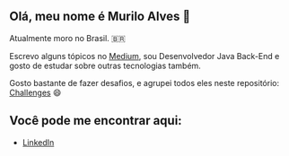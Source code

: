 ## Olá, meu nome é Murilo Alves 👋

Atualmente moro no Brasil. 🇧🇷 

Escrevo alguns tópicos no [Medium](https://medium.com/@muriloalvesdev), sou Desenvolvedor Java Back-End e gosto de estudar sobre outras tecnologias também.

Gosto bastante de fazer desafios, e agrupei todos eles neste repositório: [Challenges](https://github.com/muriloalvesdev/challenges) 😄 

## Você pode me encontrar aqui:
- [LinkedIn](https://www.linkedin.com/in/murilo-alves-batista-66039a150/)
